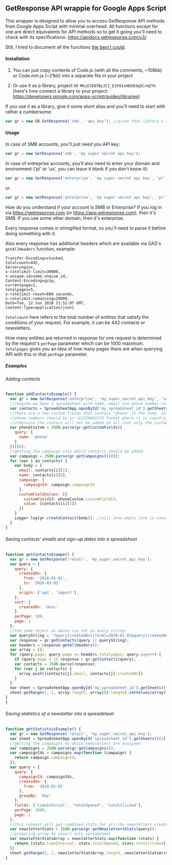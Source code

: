 ##  GetResponse API wrappie for Google Apps Script

This wrapper is designed to allow you to access GetResponse API methods from Google Apps Script with minimal overhead. All functions except for one are direct equivalents for API methods so to get it going you'll need to check with its specifications: https://apidocs.getresponse.com/v3/

Still, I tried to document all the functions [the best I could](https://a-change.github.io/getresponse-gas-api-wrappie/index.html).

#### Installation

1) You can just copy contents of Code.js (with all the comments, ~108kb) or Code.min.js (~21kb) into a separate file in your project

2) Or use it as a library, project id: `MkiUlE8fBzJCI_E3Y01xHDS03q5CrmZYh` (here's how connect a library to your project: https://developers.google.com/apps-script/guides/libraries)

If you use it as a library, give it some short alias and you'll need to start with rather a cumbersome:
```javascript
var gr = new GR.GetResponse('smb', 'api_key'); //given that library's alias is GR
```

#### Usage

In case of SMB accounts, you'll just need you API key:

```javascript
var gr = new GetResponse('smb', 'my super secret api key');
```

In case of entreprise accounts, you'll also need to enter your domain and environment ('pl' or 'us', you can leave it blank if you don't know it):

```javascript
var gr = new GetResponse('enterprise', 'my super secret api key', 'pl', 'email.mydomain.com');
```
or 
```javascript
var gr = new GetResponse('enterprise', 'my super secret api key', 'pl', 'email.mydomain.com');
```

How do you understand if your account is SMB or Enterprise? If you log in via https://getresponse.com (or https://app.getresponse.com), then it's SMB. If you use some other domain, then it's enterprise.

Every response comes in stringified format, so you'll need to parse it before doing something with it. 

Also every response has additional headers which are available via GAS's `getAllHeaders` function, example: 
```{
Transfer-Encoding=chunked, 
totalcount=442, 
Server=nginx, 
x-ratelimit-limit=30000, 
x-unique-id=some_unqiue_id, 
Content-Encoding=gzip, 
currentpage=1, 
totalpages=5, 
x-ratelimit-reset=600 seconds, 
x-ratelimit-remaining=29999, 
Date=Tue, 12 Jun 2018 11:52:07 GMT, 
Content-Type=application/json}
```
`totalcount` here refers to the total number of entities that satisfy the conditions of your request. For example, it can be 442 contacts or newsletters.

How many entities are returned in response for one request is determined by the request's `perPage` parameter which can be 1000 maximum. `totalpages` gives you an idea of how many pages there are when querying API with this or that `perPage` parameter.


##### Examples


###### Adding contacts

```javascript
function addContactsExample() {
  var gr = new GetResponse('enterprise', 'my_super_secret_api_key', 'us', 'my.domain.com');
  //imagine we have a spreadsheet with name, email and phone number columns
  var contacts = SpreadsheetApp.openById('my_spreadsheet_id').getSheets()[1].getDataRange().getValues();
  //there are a few custom fields that contain "phone" in the name, so getting the first one
  //phone numbers should be in +12220002233 format where +1 is country code (+ is required), 222 is regional code and the rest is the number itself. 
  //otherwise the contact will not be added at all (not only the custom field but the contact as a whole)
  var phoneCustom = JSON.parse(gr.getCustomFields({
    query: {
      name: 'phone'
    }
  }))[0];
  //getting the campaign into which contacts should be added
  var campaign = JSON.parse(gr.getCampaigns())[0];
  for (var i in contacts) {
    var body = {
      email: contacts[i][1],
      name: contacts[i][0],
      campaign: {
        campaignId: campaign.campaignId
      },
      customFieldValues: [{
        customFieldId: phoneCustom.customFieldId,
        value: [contacts[i][2]]
      }]
    }
    Logger.log(gr.createContact(body)); //will show empty line in case of success and error message if sth went wrong
  }
}
```

###### Saving contacts' emails and sign-up dates into a spreadsheet

```javascript
function getContactsExampe() {
  var gr = new GetResponse('retail', 'my_super_secret_api_key');
  var query = {
    query: {
      createdOn: {
        from: '2018-01-01',
        to: '2018-03-01'
      },
      origin: ['api', 'import'],
    },
    sort: {
      createdOn: 'desc'
    },
    perPage: 100,
    page: 1
  };
  //the same object as above can set as query string:
  var queryString = '?query[createdOn][form]=2018-01-01&query[createdOn][to]=2018-03-01&query[origin]=api,import&sort[createdOn]=desc&perPage=100&page=1';
  var response = gr.getContacts(query || queryString);
  var headers = response.getAllHeaders();
  var array = [];
  for (query.page; query.page <= headers.totalpages; query.page++) {
    if (query.page > 1) response = gr.getContacts(query);
    var contacts = JSON.parse(response);
    for (var j in contacts) {
      array.push([contacts[j].email, contacts[j].createdOn])
    }
  }
  var sheet = SpreadsheetApp.openById('my_spreadsheet_id').getSheets()[0];
  sheet.getRange(2, 1, array.length, array[0].length).setValues(array); //sets emails and subscription dates into a spreadsheet
}
}
```
###### Saving statistics of a newsletter into a spreadsheet

```javascript
function getStatisticsExample() {
  var gr = new GetResponse('retail', 'my_super_secret_api_key');
  var sheet = SpreadsheetApp.openById('spreadsheet_id').getSheets()[2];
  //getting the campaigns to which newsletters are assigned
  var campaigns = JSON.parse(gr.getCampaigns());
  var campaignIds = campaigns.map(function (campaign) {
    return campaign.campaignId;
  });
  var query = {
    query: {
      campaignId: campaignIds,
      createdOn: {
        from: '2018-01-01'
      },
      groupBy: 'day'
    },
    fields: ['timeInterval', 'totalOpened', 'totalClicked'],
    perPage: 1000,
    page: 1
  };
  //this request will get combined stats for all the newsletters created after 2018-01-01 in the given campaigns, grouped by day
  var newsletterStats = JSON.parse(gr.getNewslettersStats(query));
  //preparing array to insert into spreadsheet
  var newsletterStatsArray = newsletterStats.map(function (stats) {
    return [stats.timeInterval, stats.totalOpened, stats.totalClicked]
  })
  sheet.getRange(2, 1, newsletterStatsArray.length, newsletterStatsArray[0].length).setValues(newsletterStatsArray);
}
```
